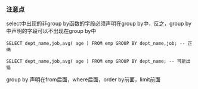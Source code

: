 ### 注意点

select中出现的非group by函数的字段必须声明在group by中，反之，group by中声明的字段可以不出现在group by中

    SELECT dept_name,job,avg( age ) FROM emp GROUP BY dept_name,job; -- 正确

    SELECT dept_name,job,avg( age ) FROM emp GROUP BY dept_name; -- 可能出错

group by 声明在from后面，where后面，order by前面，limit前面